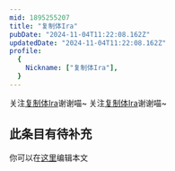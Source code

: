 ```yaml
---
mid: 1895255207
title: "复制体Ira"
pubDate: "2024-11-04T11:22:08.162Z"
updatedDate: "2024-11-04T11:22:08.162Z"
profile:
  {
    Nickname: ["复制体Ira"],
  }
---
```


关注[复制体Ira](https://space.bilibili.com/1895255207)谢谢喵~ 关注[复制体Ira](https://space.bilibili.com/1895255207)谢谢喵~

## 此条目有待补充
你可以在[这里](https://github.com/Yuhanawa/VTuber.ICU-Content/edit/master/v/复制体Ira/index.md)编辑本文
